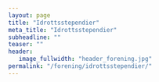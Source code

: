 ```yaml
---
layout: page
title: "Idrottsstependier"
meta_title: "Idrottsstependier"
subheadline: ""
teaser: ""
header:
   image_fullwidth: "header_forening.jpg"
permalink: "/forening/idrottsstependier/"
---
```


